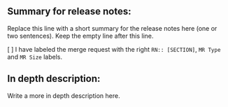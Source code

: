 Summary for release notes:
---
Replace this line with a short summary for the release notes here (one or two sentences). Keep the empty line after this line.

[ ] I have labeled the merge request with the right `RN:: [SECTION]`, `MR Type` and `MR Size` labels.

In depth description:
---
Write a more in depth description here.
